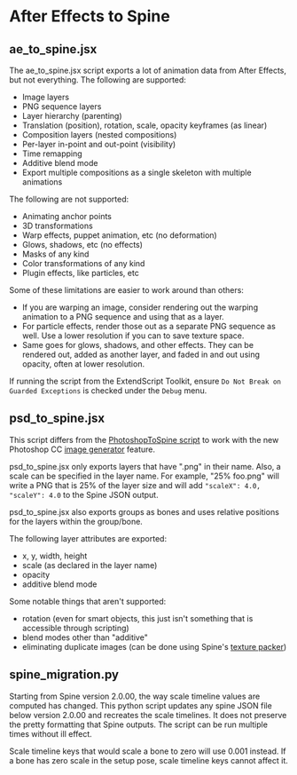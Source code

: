 # After Effects to Spine

## ae_to_spine.jsx

The ae_to_spine.jsx script exports a lot of animation data from After Effects, but not everything. The following are supported:

* Image layers
* PNG sequence layers
* Layer hierarchy (parenting)
* Translation (position), rotation, scale, opacity keyframes (as linear)
* Composition layers (nested compositions)
* Per-layer in-point and out-point (visibility)
* Time remapping
* Additive blend mode
* Export multiple compositions as a single skeleton with multiple animations

The following are not supported:

* Animating anchor points
* 3D transformations
* Warp effects, puppet animation, etc (no deformation)
* Glows, shadows, etc (no effects)
* Masks of any kind
* Color transformations of any kind
* Plugin effects, like particles, etc

Some of these limitations are easier to work around than others:

* If you are warping an image, consider rendering out the warping animation to a PNG sequence and using that as a layer.
* For particle effects, render those out as a separate PNG sequence as well. Use a lower resolution if you can to save texture space.
* Same goes for glows, shadows, and other effects. They can be rendered out, added as another layer, and faded in and out using opacity, often at lower resolution.

If running the script from the ExtendScript Toolkit, ensure `Do Not Break on Guarded Exceptions` is checked under the `Debug` menu.

## psd_to_spine.jsx

This script differs from the [PhotoshopToSpine script](https://github.com/EsotericSoftware/spine-scripts/blob/master/photoshop/PhotoshopToSpine.jsx) to work with the new Photoshop CC [image generator](http://blogs.adobe.com/photoshopdotcom/2013/09/introducing-adobe-generator-for-photoshop-cc.html) feature.

psd_to_spine.jsx only exports layers that have ".png" in their name. Also, a scale can be specified in the layer name. For example, "25% foo.png" will write a PNG that is 25% of the layer size and will add `"scaleX": 4.0, "scaleY": 4.0` to the Spine JSON output.

psd_to_spine.jsx also exports groups as bones and uses relative positions for the layers within the group/bone.

The following layer attributes are exported:

* x, y, width, height
* scale (as declared in the layer name)
* opacity
* additive blend mode

Some notable things that aren't supported:

* rotation (even for smart objects, this just isn't something that is accessible through scripting)
* blend modes other than "additive"
* eliminating duplicate images (can be done using Spine's [texture packer](http://esotericsoftware.com/spine-texture-packer))

## spine_migration.py

Starting from Spine version 2.0.00, the way scale timeline values are computed has changed. This python script updates any spine JSON file below version 2.0.00 and recreates the scale timelines. It does not preserve the pretty formatting that Spine outputs. The script can be run multiple times without ill effect.

Scale timeline keys that would scale a bone to zero will use 0.001 instead. If a bone has zero scale in the setup pose, scale timeline keys cannot affect it.
